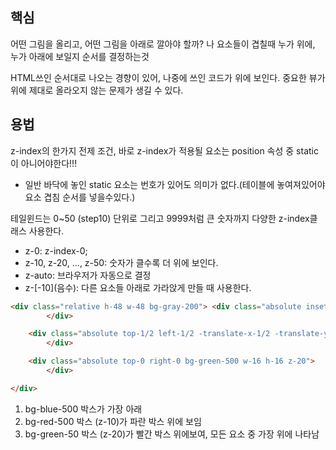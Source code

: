 ## 핵심
어떤 그림을 올리고, 어떤 그림을 아래로 깔아야 할까? 나 요소들이 겹칠때 누가 위에, 누가 아래에 보일지 순서를 결정하는것

HTML쓰인 순서대로 나오는 경향이 있어, 나중에 쓰인 코드가 위에 보인다. 중요한 뷰가 위에 제대로 올라오지 않는 문제가 생길 수 있다.

## 용법
z-index의 한가지 전제 조건, 바로 z-index가 적용될 요소는 position 속성 중 static이 아니어야한다!!!
- 일반 바닥에 놓인 static 요소는 번호가 있어도 의미가 없다.(테이블에 놓여져있어야 요소 겹침 순서를 넣을수있다.)

테일윈드는 0~50 (step10) 단위로 그리고 9999처럼 큰 숫자까지 다양한 z-index클래스 사용한다.
- z-0: z-index-0;
- z-10, z-20, ..., z-50: 숫자가 클수록 더 위에 보인다.
- z-auto: 브라우저가 자동으로 결정
- z-\[-10](음수): 다른 요소들 아래로 가라앉게 만들 때 사용한다.
```HTML
<div class="relative h-48 w-48 bg-gray-200"> <div class="absolute inset-0 bg-blue-500 opacity-75">
        </div>

    <div class="absolute top-1/2 left-1/2 -translate-x-1/2 -translate-y-1/2 bg-red-500 w-24 h-24 z-10">
        </div>

    <div class="absolute top-0 right-0 bg-green-500 w-16 h-16 z-20">
        </div>

</div>
```
1. bg-blue-500 박스가 가장 아래
2. bg-red-500 박스 (z-10)가 파란 박스 위에 보임
3. bg-green-50 박스 (z-20)가 빨간 박스 위에보여, 모든 요소 중 가장 위에 나타남
